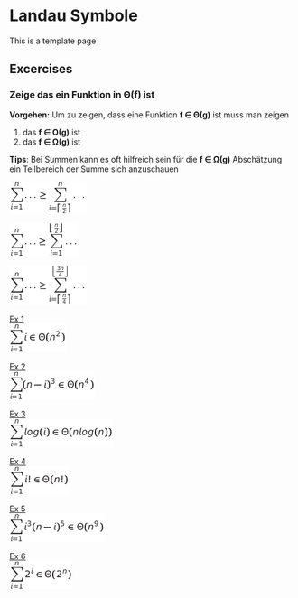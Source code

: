 # Landau Symbole

This is a template page

## Excercises




### Zeige das ein Funktion in Θ(f) ist

**Vorgehen:** Um zu zeigen, dass eine Funktion **f ∈ Θ(g)** ist muss man zeigen
1. das **f ∈ Ο(g)** ist
2. das **f ∈ Ω(g)** ist

**Tips**: 
Bei Summen kann es oft hilfreich sein für die **f ∈ Ω(g)** Abschätzung ein Teilbereich der Summe sich anzuschauen

![Formula](./assets/tip3.png)

![Formula](./assets/tip2.png)

![Formula](./assets/tip1.png)

<!-- 
Formulas generated with
https://www.sciweavers.org/free-online-latex-equation-editor
Example formula
\sum_{i=1}^n i^7 \in \Theta(n^8)
 -->

<a href="./solutions/s1.png" target="_blank">Ex 1</a>  
![Formula](./solutions/e1.png)

<a href="./solutions/s2.png" target="_blank">Ex 2</a>  
![Formula](./solutions/e2.png)

<a href="./solutions/s3.png" target="_blank">Ex 3</a>  
![Formula](./solutions/e3.png)

<a href="./solutions/s4.png" target="_blank">Ex 4</a>  
![Formula](./solutions/e4.png)

<a href="./solutions/s5.png" target="_blank">Ex 5</a>  
![Formula](./solutions/e5.png)

<a href="./solutions/s6.png" target="_blank">Ex 6</a>  
![Formula](./solutions/e6.png)



 